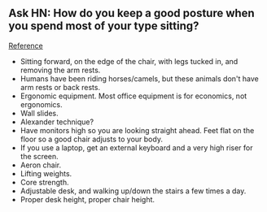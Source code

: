 ## Ask HN: How do you keep a good posture when you spend most of your type sitting?
[Reference](https://news.ycombinator.com/item?id=16529054)

- Sitting forward, on the edge of the chair, with legs tucked in, and removing the arm rests.
- Humans have been riding horses/camels, but these animals don't have arm rests or back rests.
- Ergonomic equipment. Most office equipment is for economics, not ergonomics.
- Wall slides.
- Alexander technique?
- Have monitors high so you are looking straight ahead. Feet flat on the floor so a good chair adjusts to your body.
- If you use a laptop, get an external keyboard and a very high riser for the screen.
- Aeron chair.
- Lifting weights.
- Core strength.
- Adjustable desk, and walking up/down the stairs a few times a day.
- Proper desk height, proper chair height.
